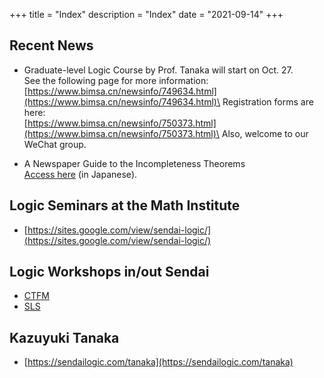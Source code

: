 +++
title = "Index"
description = "Index"
date = "2021-09-14"
+++


## Recent News
- Graduate-level Logic Course by Prof. Tanaka will start on Oct. 27.\
See the following page for more information:\
 [https://www.bimsa.cn/newsinfo/749634.html](https://www.bimsa.cn/newsinfo/749634.html)\
Registration forms are here:\
 [https://www.bimsa.cn/newsinfo/750373.html](https://www.bimsa.cn/newsinfo/750373.html)\
Also, welcome to our WeChat group.

- A Newspaper Guide to the Incompleteness Theorems\
[Access here](https://www.asahi.com/ads/math2022/) (in Japanese).

## Logic Seminars at the Math Institute
- [https://sites.google.com/view/sendai-logic/](https://sites.google.com/view/sendai-logic/)

## Logic Workshops in/out Sendai
- [CTFM](https://sendailogic.com/ctfm/)
- [SLS](https://sendailogic.com/sls/)


## Kazuyuki Tanaka
- [https://sendailogic.com/tanaka](https://sendailogic.com/tanaka)